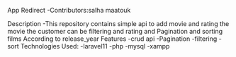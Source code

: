 App Redirect
-Contributors:salha maatouk

Description
-This repository contains  simple api to add movie and rating the movie the customer can be filtering and rating and   Pagination and sorting films According to release_year
 Features
 -crud api
 -Pagination
 -filtering
 -sort
 Technologies Used:
 -laravel11
 -php
 -mysql
 -xampp

